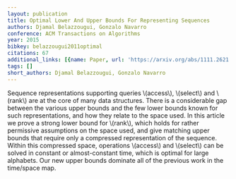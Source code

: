 ```yaml
---
layout: publication
title: Optimal Lower And Upper Bounds For Representing Sequences
authors: Djamal Belazzougui, Gonzalo Navarro
conference: ACM Transactions on Algorithms
year: 2015
bibkey: belazzougui2011optimal
citations: 67
additional_links: [{name: Paper, url: 'https://arxiv.org/abs/1111.2621'}]
tags: []
short_authors: Djamal Belazzougui, Gonzalo Navarro
---
```

Sequence representations supporting queries \\(access\\), \\(select\\) and \\(rank\\) are
at the core of many data structures. There is a considerable gap between the
various upper bounds and the few lower bounds known for such representations,
and how they relate to the space used. In this article we prove a strong lower
bound for \\(rank\\), which holds for rather permissive assumptions on the space
used, and give matching upper bounds that require only a compressed
representation of the sequence. Within this compressed space, operations
\\(access\\) and \\(select\\) can be solved in constant or almost-constant time, which
is optimal for large alphabets. Our new upper bounds dominate all of the
previous work in the time/space map.
